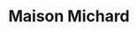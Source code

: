 ---
title: "Maison Michard"
url: /pontoise/maison-michard-rue-de-lhotel-de-ville/
shop: boulangerie
---